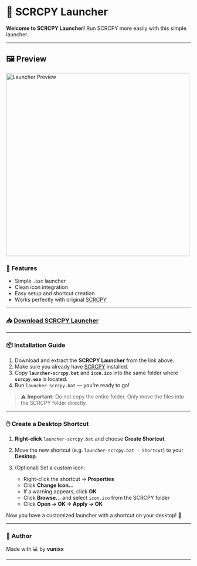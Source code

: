 # 📱 SCRCPY Launcher

**Welcome to SCRCPY Launcher!**
Run SCRCPY more easily with this simple launcher.

---
## 🖼️ Preview
<img src="images/launcher-preview.png" alt="Launcher Preview" width="500"/>


### 🔧 Features

* Simple `.bat` launcher
* Clean icon integration
* Easy setup and shortcut creation
* Works perfectly with original [SCRCPY](https://github.com/Genymobile/scrcpy)

---

### 📥 [Download SCRCPY Launcher](https://github.com/vunixx/SCRCPY-launcher/raw/refs/heads/main/scrcpy%20launcher.rar)

---

### 📦 Installation Guide

1. Download and extract the **SCRCPY Launcher** from the link above.
2. Make sure you already have [SCRCPY](https://github.com/Genymobile/scrcpy) installed.
3. Copy **`launcher-scrcpy.bat`** and **`icon.ico`** into the same folder where **`scrcpy.exe`** is located.
4. Run `launcher-scrcpy.bat` — you're ready to go!

> ⚠️ **Important:** Do not copy the entire folder. Only move the files into the SCRCPY folder directly.

---

### 🖱️ Create a Desktop Shortcut

1. **Right-click** `launcher-scrcpy.bat` and choose **Create Shortcut**.
2. Move the new shortcut (e.g. `launcher-scrcpy.bat - Shortcut`) to your **Desktop**.
3. (Optional) Set a custom icon:

   * Right-click the shortcut → **Properties**
   * Click **Change Icon...**
   * If a warning appears, click **OK**
   * Click **Browse...** and select `icon.ico` from the SCRCPY folder
   * Click **Open → OK → Apply → OK**

Now you have a customized launcher with a shortcut on your desktop! 🎉

---

### 👤 Author
Made with 💻 by **vunixx**

---
